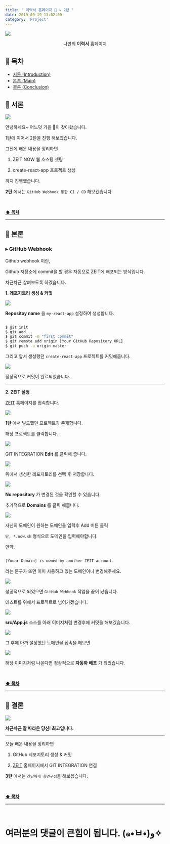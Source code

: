 ```yaml
---
title: ' 이력서 홈페이지 💎 ▻ 2탄 '
date: 2019-09-19 13:02:00
category: 'Project'
---
```


![](./images/logo.png)

<center>나만의 <strong style="color:#2D2D2D">이력서</strong> 홈페이지</center>

## **💎 목차**

- [서론 (Introduction)](#-서론)
- [본론 (Main)](#-본론)
- [결론 (Conclusion)](#🥀-결론)

## **🌱 서론**

![](./images/2/1.gif)
<br />

안녕하세요~ 어느덧 가을 🍂이 찾아왔습니다.

1탄에 이어서 2탄을 진행 해보겠습니다.

그전에 배운 내용을 정리하면

1. ZEIT NOW 웹 호스팅 셋팅

2. create-react-app 프로젝트 생성

까지 진행했습니다.

**2탄** 에서는 `GitHub Webhook 통한 CI / CD` 해보겠습니다.

<br />

**[⬆ 목차](#-목차)**

---

## **🌹 본론**

### **▸ GitHub Webhook**

Github webhook 이란,

Github 저장소에 commit을 할 경우 자동으로 ZEIT에 배포되는 방식입니다.

차근차근 살펴보도록 하겠습니다.

**1. 레포지토리 생성 & 커밋**

![](./images/2/2.png)
<br />

**Repositoy name** 을 `my-react-app` 설정하여 생성합니다.

```sh

$ git init
$ git add .
$ git commit -m "first commit"
$ git remote add origin [Your GitHub Repository URL]
$ git push -u origin master

```

그리고 앞서 생성했던 `create-react-app` 프로젝트를 커밋해줍니다.

![](./images/2/3.png)
<br />

정상적으로 커밋이 완료되었습니다.

<hr />

**2. ZEIT 설정**

[ZEIT](https://zeit.co) 홈페이지를 접속합니다.

![](./images/2/4.png)
<br />

**1탄** 에서 빌드했던 프로젝트가 존재합니다.

해당 프로젝트를 클릭합니다.

![](./images/2/5.png)
<br />

GIT INTEGRATION **Edit** 를 클릭해 줍니다.

![](./images/2/6.png)
<br />

위에서 생성한 레포지토리를 선택 후 저장합나다.

![](./images/2/7.png)
<br />

**No repository** 가 변경된 것을 확인할 수 있습니다.

추가적으로 **Domains** 를 클릭 해줍니다.

![](./images/2/8.png)
<br />

자신의 도메인이 원하는 도메인을 입력후 Add 버튼 클릭

`단, *.now.sh` 형식으로 도메인을 입력해야합니다.

만약,

```sh

[Youar Domain] is owned by another ZEIT account.

```

라는 문구가 뜨면 이미 사용하고 있는 도메인이니 변경해주세요.

![](./images/2/9.png)
<br />

성공적으로 되었으면 `GitHub Webhook` 작업을 끝이 났습니다.

테스트를 위해서 프로젝트로 넘어가겠습니다.

![](./images/2/10.png)
<br />

**src/App.js** 소스를 아래 이미지처럼 변경후에 커밋을 해보겠습니다.

![](./images/2/11.png)
<br />

그 후에 아까 설정했던 도메인을 접속을 해보면

![](./images/2/12.png)
<br />

해당 이미지처럼 나온다면 정상적으로 **자동화 배포** 가 되었습니다.

<br />

**[⬆ 목차](#-목차)**

---

## **🥀 결론**

![](./images/2/13.gif)
<br />

**차근차근 잘 따라온 당신! 최고입니다.**

<hr />

오늘 배운 내용을 정리하면

1. GitHub 레포지토리 생성 & 커밋

2. [ZEIT](https://zeit.co) 홈페이지에서 GIT INTEGRATION 연결

**3탄** 에서는 `간단하게 화면구성`을 해보겠습니다.

<br />

**[⬆ 목차](#-목차)**

---

<br />

# 여러분의 댓글이 큰힘이 됩니다. (๑•̀ㅂ•́)و✧
